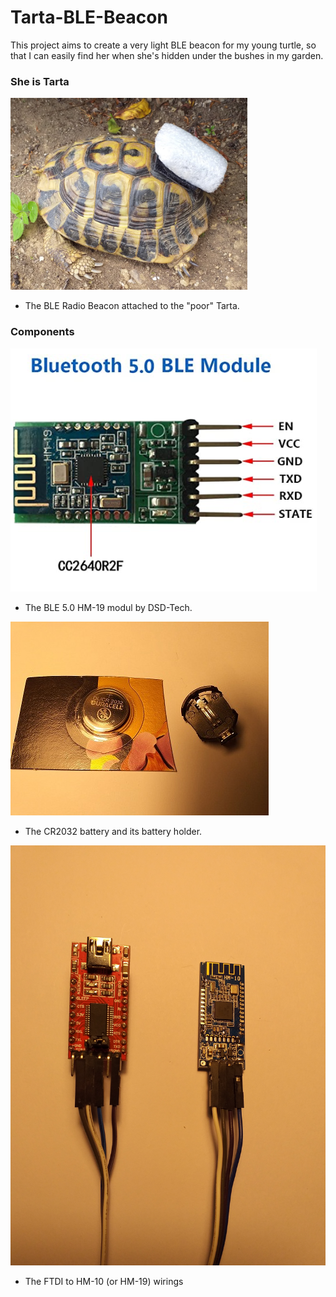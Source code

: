# Tarta-BLE-Beacon

This project aims to create a very light BLE beacon for my young turtle, so that I can easily find her when she's hidden under the bushes in my garden.

### She is Tarta

[![](https://github.com/guido57/Tarta-BLE-Beacon/blob/main/PIctures/Tarta.PNG)](https://github.com/guido57/Tarta-BLE-Beacon/blob/main/PIctures/Tarta.PNG)
- The BLE Radio Beacon attached to the "poor" Tarta.

### Components

[![](PIctures/HM-19.PNG)](PIctures/HM-19.PNG)
- The BLE 5.0 HM-19 modul by DSD-Tech.

[![](PIctures/CR2032%20battery%20and%20its%20holder.jpg)](PIctures/CR2032%20battery%20and%20its%20holder.jpg)
- The CR2032 battery and its battery holder.

[![](PIctures/FTDI%20to%20HM-10.jpg)](PIctures/FTDI%20to%20HM-10.jpg)
- The FTDI to HM-10 (or HM-19) wirings



